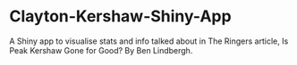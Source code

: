 # Clayton-Kershaw-Shiny-App
A Shiny app to visualise stats and info talked about in The Ringers article, Is Peak Kershaw Gone for Good? By Ben Lindbergh.

